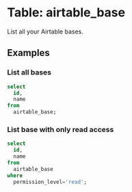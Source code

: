 # Table: airtable_base

List all your Airtable bases.

## Examples

### List all bases

```sql
select
  id,
  name
from
  airtable_base;
```

### List base with only read access

```sql
select
  id,
  name
from
  airtable_base
where
  permission_level='read';
```
